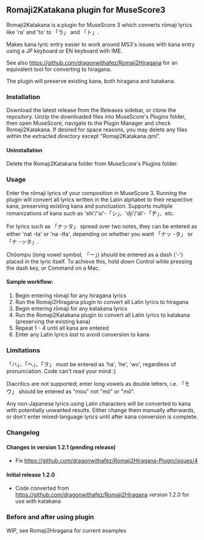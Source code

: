 ## Romaji2Katakana plugin for MuseScore3
Romaji2Katakana is a plugin for MuseScore 3 which converts rōmaji lyrics like 'ra' and 'to' to 「ラ」 and 「ト」.

Makes kana lyric entry easier to work around MS3's issues with kana entry using a JP keyboard or EN keyboard with IME.

See also https://github.com/dragonwithafez/Romaji2Hiragana for an equivalent tool for converting to hiragana.

The plugin will preserve existing kana, both hiragana and katakana.

### Installation
Download the latest release from the Releases sidebar, or clone the repository. Unzip the downloaded files into MuseScore's Plugins folder, then open MuseScore, navigate to the Plugin Manager and check Romaji2Katakana. If desired for space reasons, you may delete any files within the extracted directory except "Romaji2Katakana.qml".

#### Uninstallation
Delete the Romaji2Katakana folder from MuseScore's Plugins folder.

### Usage
Enter the rōmaji lyrics of your composition in MuseScore 3. Running the plugin will convert all lyrics written in the Latin alphabet to their respective kana, preserving existing kana and punctuation. Supports multiple romanizations of kana such as 'shi'/'si'-「シ」、'dji'/'di'-「ヂ」、etc.

For lyrics such as 「ナッタ」 spread over two notes, they can be entered as either 'nat -ta' or 'na -tta', depending on whether you want 「ナッ -タ」 or 「ナ -ッタ」.

Chōompu (long vowel symbol, 「ー」) should be entered as a dash ('-') placed in the lyric itself. To achieve this, hold down Control while pressing the dash key, or Command on a Mac.

#### Sample workflow:
1) Begin entering rōmaji for any hiragana lyrics
2) Run the Romaji2Hiragana plugin to convert all Latin lyrics to hiragana
3) Begin entering rōmaji for any katakana lyrics
4) Run the Romaji2Katakana plugin to convert all Latin lyrics to katakana (preserving the existing kana)
5) Repeat 1 - 4 until all kana are entered
6) Enter any Latin lyrics *last* to avoid conversion to kana

### Limitations
「ハ」、「ヘ」、「ヲ」 must be entered as 'ha', 'he', 'wo', regardless of pronunciation. Code can't read your mind :)

Diacritics are not supported; enter long vowels as double letters, i.e. 「モウ」 should be entered as "mou" not "mō" or "mô".

Any non-Japanese lyrics using Latin characters will be converted to kana with potentially unwanted results. Either change them manually afterwards, or don't enter mixed-language lyrics until after kana conversion is complete.

### Changelog

#### Changes in version 1.2.1 (pending release)
- Fix https://github.com/dragonwithafez/Romaji2Hiragana-Plugin/issues/4

#### Initial release 1.2.0
- Code converted from https://github.com/dragonwithafez/Romaji2Hiragana version 1.2.0 for use with katakana

### Before and after using plugin
WIP, see Romaji2Hiragana for current examples

